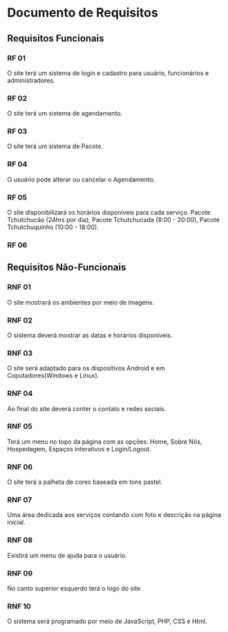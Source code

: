 # Documento de Requisitos

## Requisitos Funcionais

### RF 01

O site terá um sistema de login e cadastro para usuário, funcionários e administradores.

### RF 02

O site terá um sistema de agendamento.

### RF 03

O site terá um sistema de Pacote.

### RF 04

O usuário pode alterar ou cancelar o Agendamento.

### RF 05

O site disponibilizará os horários disponíveis para cada serviço.
Pacote Tchutchucão (24hrs por dia), Pacote Tchutchucada (8:00 - 20:00), Pacote Tchutchuquinho (10:00 - 18:00).

### RF 06



## Requisitos Não-Funcionais

### RNF 01

O site mostrará os ambientes por meio de imagens.

### RNF 02

O sistema deverá mostrar as datas e horários disponíveis.

### RNF 03

O site será adaptado para os dispositivos Android e em Coputadores(Windows e Linux).

### RNF 04

Ao final do site deverá conter o contato e redes sociais.

### RNF 05

Terá um menu no topo da página com as opções: Home, Sobre Nós, Hospedagem, Espaços interativos e Login/Logout.

### RNF 06

O site terá a palheta de cores baseada em tons pastel.

### RNF 07

Uma área dedicada aos serviços contando com foto e descrição na página inicial.

### RNF 08

Existirá um menu de ajuda para o usuário.

### RNF 09

No canto superior esquerdo terá o logo do site.

### RNF 10

O sistema será programado por meio de JavaScript, PHP, CSS e Html.
